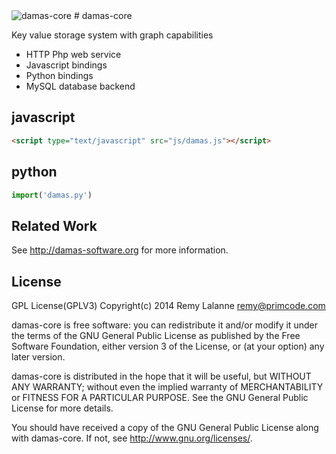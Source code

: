 <img src="http://www.damas-software.com/img/title.png" alt="damas-core"/>
# damas-core

Key value storage system with graph capabilities

* HTTP Php web service
* Javascript bindings
* Python bindings
* MySQL database backend

## javascript
```html
<script type="text/javascript" src="js/damas.js"></script>
```

## python
```python
import('damas.py')
```

## Related Work
See http://damas-software.org for more information.

## License
GPL License(GPLV3)
Copyright(c) 2014 Remy Lalanne remy@primcode.com

damas-core is free software: you can redistribute it and/or modify
it under the terms of the GNU General Public License as published by
the Free Software Foundation, either version 3 of the License, or
(at your option) any later version.

damas-core is distributed in the hope that it will be useful,
but WITHOUT ANY WARRANTY; without even the implied warranty of
MERCHANTABILITY or FITNESS FOR A PARTICULAR PURPOSE.  See the
GNU General Public License for more details.

You should have received a copy of the GNU General Public License
along with damas-core.  If not, see <http://www.gnu.org/licenses/>.
